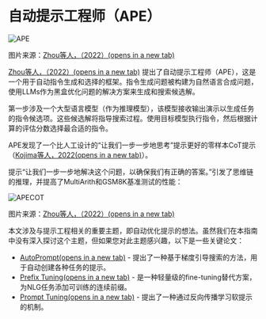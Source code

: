# 自动提示工程师（APE）

![APE](https://www.promptingguide.ai/_next/image?url=%2F_next%2Fstatic%2Fmedia%2FAPE.3f0e01c2.png&w=1920&q=75)

图片来源：[Zhou等人，（2022）(opens in a new tab)](https://arxiv.org/abs/2211.01910)

[Zhou等人，（2022）(opens in a new tab)](https://arxiv.org/abs/2211.01910) 提出了自动提示工程师（APE），这是一个用于自动指令生成和选择的框架。指令生成问题被构建为自然语言合成问题，使用LLMs作为黑盒优化问题的解决方案来生成和搜索候选解。

第一步涉及一个大型语言模型（作为推理模型），该模型接收输出演示以生成任务的指令候选项。这些候选解将指导搜索过程。使用目标模型执行指令，然后根据计算的评估分数选择最合适的指令。

APE发现了一个比人工设计的“让我们一步一步地思考”提示更好的零样本CoT提示（[Kojima等人，2022(opens in a new tab)](https://arxiv.org/abs/2205.11916)）。

提示“让我们一步一步地解决这个问题，以确保我们有正确的答案。”引发了思维链的推理，并提高了MultiArith和GSM8K基准测试的性能：

![APECOT](https://www.promptingguide.ai/_next/image?url=%2F_next%2Fstatic%2Fmedia%2Fape-zero-shot-cot.75c0f75c.png&w=1920&q=75)

图片来源：[Zhou等人，（2022）(opens in a new tab)](https://arxiv.org/abs/2211.01910)

本文涉及与提示工程相关的重要主题，即自动优化提示的想法。虽然我们在本指南中没有深入探讨这个主题，但如果您对此主题感兴趣，以下是一些关键论文：

- [AutoPrompt(opens in a new tab)](https://arxiv.org/abs/2010.15980) - 提出了一种基于梯度引导搜索的方法，用于自动创建各种任务的提示。
- [Prefix Tuning(opens in a new tab)](https://arxiv.org/abs/2101.00190) - 是一种轻量级的fine-tuning替代方案，为NLG任务添加可训练的连续前缀。
- [Prompt Tuning(opens in a new tab)](https://arxiv.org/abs/2104.08691) - 提出了一种通过反向传播学习软提示的机制。